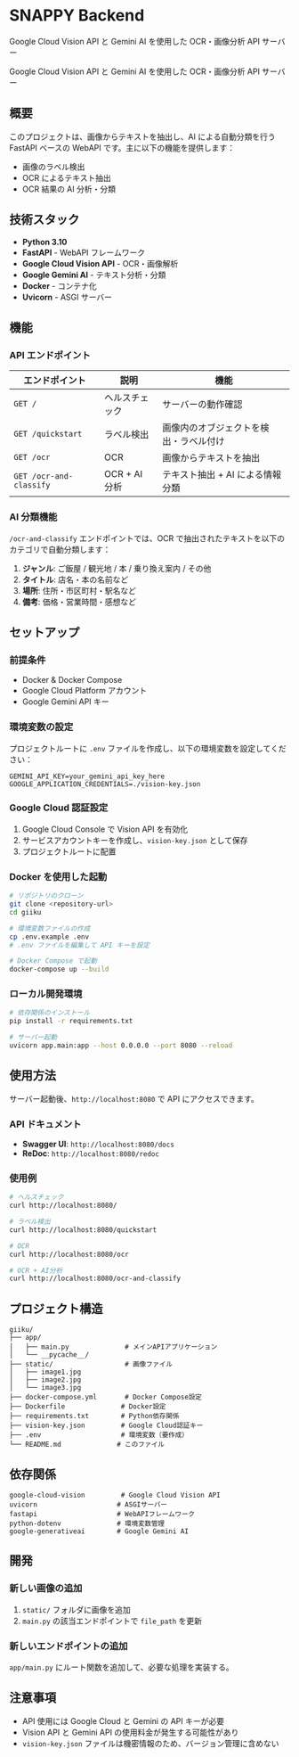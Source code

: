 # SNAPPY Backend

Google Cloud Vision API と Gemini AI を使用した OCR・画像分析 API サーバー

Google Cloud Vision API と Gemini AI を使用した OCR・画像分析 API サーバー

## 概要

このプロジェクトは、画像からテキストを抽出し、AI による自動分類を行う FastAPI ベースの WebAPI です。主に以下の機能を提供します：

- 画像のラベル検出
- OCR によるテキスト抽出
- OCR 結果の AI 分析・分類

## 技術スタック

- **Python 3.10**
- **FastAPI** - WebAPI フレームワーク
- **Google Cloud Vision API** - OCR・画像解析
- **Google Gemini AI** - テキスト分析・分類
- **Docker** - コンテナ化
- **Uvicorn** - ASGI サーバー

## 機能

### API エンドポイント

| エンドポイント          | 説明           | 機能                                   |
| ----------------------- | -------------- | -------------------------------------- |
| `GET /`                 | ヘルスチェック | サーバーの動作確認                     |
| `GET /quickstart`       | ラベル検出     | 画像内のオブジェクトを検出・ラベル付け |
| `GET /ocr`              | OCR            | 画像からテキストを抽出                 |
| `GET /ocr-and-classify` | OCR + AI 分析  | テキスト抽出 + AI による情報分類       |

### AI 分類機能

`/ocr-and-classify` エンドポイントでは、OCR で抽出されたテキストを以下のカテゴリで自動分類します：

1. **ジャンル**: ご飯屋 / 観光地 / 本 / 乗り換え案内 / その他
2. **タイトル**: 店名・本の名前など
3. **場所**: 住所・市区町村・駅名など
4. **備考**: 価格・営業時間・感想など

## セットアップ

### 前提条件

- Docker & Docker Compose
- Google Cloud Platform アカウント
- Google Gemini API キー

### 環境変数の設定

プロジェクトルートに `.env` ファイルを作成し、以下の環境変数を設定してください：

```env
GEMINI_API_KEY=your_gemini_api_key_here
GOOGLE_APPLICATION_CREDENTIALS=./vision-key.json
```

### Google Cloud 認証設定

1. Google Cloud Console で Vision API を有効化
2. サービスアカウントキーを作成し、`vision-key.json` として保存
3. プロジェクトルートに配置

### Docker を使用した起動

```bash
# リポジトリのクローン
git clone <repository-url>
cd giiku

# 環境変数ファイルの作成
cp .env.example .env
# .env ファイルを編集して API キーを設定

# Docker Compose で起動
docker-compose up --build
```

### ローカル開発環境

```bash
# 依存関係のインストール
pip install -r requirements.txt

# サーバー起動
uvicorn app.main:app --host 0.0.0.0 --port 8080 --reload
```

## 使用方法

サーバー起動後、`http://localhost:8080` で API にアクセスできます。

### API ドキュメント

- **Swagger UI**: `http://localhost:8080/docs`
- **ReDoc**: `http://localhost:8080/redoc`

### 使用例

```bash
# ヘルスチェック
curl http://localhost:8080/

# ラベル検出
curl http://localhost:8080/quickstart

# OCR
curl http://localhost:8080/ocr

# OCR + AI分析
curl http://localhost:8080/ocr-and-classify
```

## プロジェクト構造

```
giiku/
├── app/
│   ├── main.py              # メインAPIアプリケーション
│   └── __pycache__/
├── static/                  # 画像ファイル
│   ├── image1.jpg
│   ├── image2.jpg
│   └── image3.jpg
├── docker-compose.yml       # Docker Compose設定
├── Dockerfile              # Docker設定
├── requirements.txt        # Python依存関係
├── vision-key.json         # Google Cloud認証キー
├── .env                    # 環境変数（要作成）
└── README.md              # このファイル
```

## 依存関係

```
google-cloud-vision         # Google Cloud Vision API
uvicorn                    # ASGIサーバー
fastapi                    # WebAPIフレームワーク
python-dotenv              # 環境変数管理
google-generativeai        # Google Gemini AI
```

## 開発

### 新しい画像の追加

1. `static/` フォルダに画像を追加
2. `main.py` の該当エンドポイントで `file_path` を更新

### 新しいエンドポイントの追加

`app/main.py` にルート関数を追加して、必要な処理を実装する。

## 注意事項

- API 使用には Google Cloud と Gemini の API キーが必要
- Vision API と Gemini API の使用料金が発生する可能性があり
- `vision-key.json` ファイルは機密情報のため、バージョン管理に含めない
